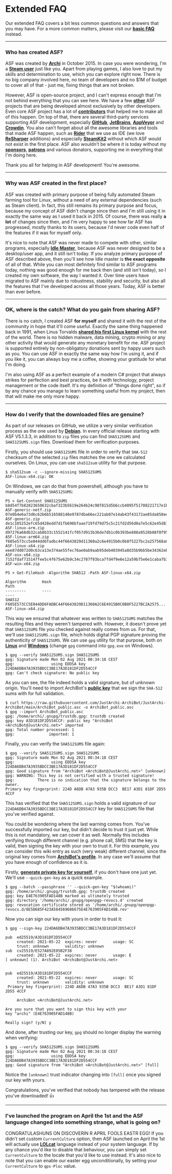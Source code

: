 # Extended FAQ

Our extended FAQ covers a bit less common questions and answers that you may have. For a more common matters, please visit our **[basic FAQ](https://github.com/JustArchiNET/ArchiSteamFarm/wiki/FAQ)** instead.

---

### Who has created ASF?

ASF was created by **[Archi](https://github.com/JustArchi)** in October 2015. In case you were wondering, I'm a **[Steam user](https://steamcommunity.com/profiles/76561198006963719)** just like you. Apart from playing games, I also love to put my skills and determination to use, which you can explore right now. There is no big company involved here, no team of developers and no $1M of budget to cover all of that - just me, fixing things that are not broken.

However, ASF is open-source project, and I can't express enough that I'm not behind everything that you can see here. We have a few **[other](https://github.com/JustArchiNET?q=ASF-)** ASF projects that are being developed almost exclusively by other developers. Even core ASF project has a lot of **[contributors](https://github.com/JustArchiNET/ArchiSteamFarm/graphs/contributors)** that helped me to make all of this happen. On top of that, there are several third-party services supporting ASF development, especially **[GitHub](https://github.com)**, **[JetBrains](https://www.jetbrains.com)**, **[AppVeyor](https://www.appveyor.com)** and **[Crowdin](https://crowdin.com)**. You also can't forget about all the awesome libraries and tools that made ASF happen, such as **[Rider](https://www.jetbrains.com/rider)** that we use as IDE (we love **[ReSharper](https://www.jetbrains.com/resharper)** additions) and especially **[SteamKit2](https://github.com/SteamRE/SteamKit)** without which ASF would not exist in the first place. ASF also wouldn't be where it is today without my **[sponsors](https://github.com/sponsors/JustArchi)**, **[patrons](https://www.patreon.com/JustArchi)** and various donators, supporting me in everything that I'm doing here.

Thank you all for helping in ASF development! You're awesome.

---

### Why was ASF created in the first place?

ASF was created with primary purpose of being fully automated Steam farming tool for Linux, without a need of any external dependencies (such as Steam client). In fact, this still remains its primary purpose and focus, because my concept of ASF didn't change since then and I'm still using it in exactly the same way as I used it back in 2015. Of course, there was really **a lot** of changes since then, and I'm very happy to see how far ASF has progressed, mostly thanks to its users, because I'd never code even half of the features if it was for myself only.

It's nice to note that ASF was never made to compete with other, similar programs, especially **[Idle Master](https://www.steamidlemaster.com)**, because ASF was never designed to be a desktop/user app, and it still isn't today. If you analyze primary purpose of ASF described above, then you'll see how Idle master is **the exact opposite** of all of that. While you can most definitely find similar to ASF programs today, nothing was good enough for me back then (and still isn't today), so I created my own software, the way I wanted it. Over time users have migrated to ASF mainly due to robustness, stability and security, but also all the features that I've developed across all those years. Today, ASF is better than ever before.

---

### OK, where is the catch? What do you gain from sharing ASF?

There is no catch, I created ASF **for myself** and shared it with the rest of the community in hope that it'll come useful. Exactly the same thing happened back in 1991, when Linus Torvalds **[shared his first Linux kernel](https://groups.google.com/forum/#!msg/comp.os.Minix/dlNtH7RRrGA/SwRavCzVE7gJ)** with the rest of the world. There is no hidden malware, data mining, crypto mining or any other activity that would generate any monetary benefit for me. ASF project is supported entirely by non-obligatory donations sent by happy users such as you. You can use ASF in exactly the same way how I'm using it, and if you like it, you can always buy me a coffee, showing your gratitude for what I'm doing.

I'm also using ASF as a perfect example of a modern C# project that always strikes for perfection and best practices, be it with technology, project management or the code itself. It's my definition of "things done right", so if by any chance you manage to learn something useful from my project, then that will make me only more happy.

---

### How do I verify that the downloaded files are genuine?

As part of our releases on GitHub, we utilize a very similar verification process as the one used by **[Debian](https://www.debian.org/CD/verify)**. In every official release starting with ASF V5.1.3.3, in addition to `zip` files you can find `SHA512SUMS` and `SHA512SUMS.sign` files. Download them for verification purposes.

Firstly, you should use `SHA512SUMS` file in order to verify that `SHA-512` checksum of the selected `zip` files matches the one we calculated ourselves. On Linux, you can use `sha512sum` utility for that purpose.


```
$ sha512sum -c --ignore-missing SHA512SUMS
ASF-linux-x64.zip: OK
```

On Windows, we can do that from powershell, although you have to manually verify with `SHA512SUMS`:

```
PS > Get-Content SHA512SUMS
b8d54f7b82823650632cbaf323b5619e264b24c98f815d5b6ccb4095f51708221717e1b07542f3676a28853571f7b634c7071eadd9c3eb1dc902f64dee66a241  ASF-generic-netf.zip
07e0b4e6a73d6c62b6b516588148e9787dba66ec221ab07e14ab43f43172ae85da858eefb5b66c06b5f7320b34f6c6b96435de6df3aaf437239a6a48faad61ae  ASF-generic.zip
de1c105252efc65d428edd7d1fb696bfaae719fd79d75c5c21fd2d56d0a7e5c62e45d818d75fad0c06f9b17cfb392b3d13a2af58b8c9f83fe1db98e325b4e4f1  ASF-linux-arm.zip
d97276a68db32cab8b33c1552141fcf057d913b36de7db1c0b393be888a9528b88f0f958153924d8434a518715a5de7500e0bde846a7ea54e26ee3724c119b6f  ASF-linux-arm64.zip
f605e573cc5e044dd6fadbc44f6643829d11360a2c6e4915b0c0b8f5227bc2a257568a014d3a2c0612fa73907641d0cea455138d2e5a97186a0b417abad45ed9  ASF-linux-x64.zip
eee87dd072d0c63ca13e374ae55fec76ae0ab9aab95deb403945a8d35b9bb5be34362eb64c3b75c27cbc6f4df3a17a5ef3e0169a7038b6bb284288b39e7dec65  ASF-osx-x64.zip
7152fdaf715147fee5c4f675e62b9c34c2787f93bca7fd4f9e6e12a59b75e6e1caba7b3641f24248a58eefa5ed3fdbb79d89572061118e09ea8161c17b7923e1  ASF-win-x64.zip

PS > Get-FileHash -Algorithm SHA512 -Path ASF-linux-x64.zip

Algorithm       Hash                                                                   Path
---------       ----                                                                   ----
SHA512          F605E573CC5E044DD6FADBC44F6643829D11360A2C6E4915B0C0B8F5227BC2A2575... ASF-linux-x64.zip
```

This way we ensured that whatever was written to `SHA512SUMS` matches the resulting files and they weren't tampered with. However, it doesn't prove yet that `SHA512SUMS` file you checked against really comes from us. For that, we'll use `SHA512SUMS.sign` file, which holds digital PGP signature proving the authenticity of `SHA512SUMS`. We can use `gpg` utility for that purpose, both on **[Linux](https://gnupg.org/download/index.html)** and **[Windows](https://gpg4win.org)** (change `gpg` command into `gpg.exe` on Windows).

```
$ gpg --verify SHA512SUMS.sign SHA512SUMS
gpg: Signature made Mon 02 Aug 2021 00:34:18 CEST
gpg:                using EDDSA key 224DA6DB47A3935BDCC3BE17A3D181DF2D554CCF
gpg: Can't check signature: No public key
```

As you can see, the file indeed holds a valid signature, but of unknown origin. You'll need to import ArchiBot's **[public key](https://raw.githubusercontent.com/JustArchi-ArchiBot/JustArchi-ArchiBot/main/ArchiBot_public.asc)** that we sign the `SHA-512` sums with for full validation.

```
$ curl https://raw.githubusercontent.com/JustArchi-ArchiBot/JustArchi-ArchiBot/main/ArchiBot_public.asc -o ArchiBot_public.asc
$ gpg --import ArchiBot_public.asc
gpg: /home/archi/.gnupg/trustdb.gpg: trustdb created
gpg: key A3D181DF2D554CCF: public key "ArchiBot <ArchiBot@JustArchi.net>" imported
gpg: Total number processed: 1
gpg:               imported: 1

```

Finally, you can verify the `SHA512SUMS` file again:

```
$ gpg --verify SHA512SUMS.sign SHA512SUMS
gpg: Signature made Mon 02 Aug 2021 00:34:18 CEST
gpg:                using EDDSA key 224DA6DB47A3935BDCC3BE17A3D181DF2D554CCF
gpg: Good signature from "ArchiBot <ArchiBot@JustArchi.net>" [unknown]
gpg: WARNING: This key is not certified with a trusted signature!
gpg:          There is no indication that the signature belongs to the owner.
Primary key fingerprint: 224D A6DB 47A3 935B DCC3  BE17 A3D1 81DF 2D55 4CCF
```

This has verified that the `SHA512SUMS.sign` holds a valid signature of our `224DA6DB47A3935BDCC3BE17A3D181DF2D554CCF` key for `SHA512SUMS` file that you've verified against.

You could be wondering where the last warning comes from. You've successfully imported our key, but didn't decide to trust it just yet. While this is not mandatory, we can cover it as well. Normally this includes verifying through different channel (e.g. phone call, SMS) that the key is valid, then signing the key with your own to trust it. For this example, you can consider this wiki entry as such (very weak) different channel, since the original key comes from **[ArchiBot's profile](https://github.com/JustArchi-ArchiBot)**. In any case we'll assume that you have enough of confidence as it is.

Firstly, **[generate private key for yourself](https://help.ubuntu.com/community/GnuPrivacyGuardHowto#Generating_an_OpenPGP_Key)**, if you don't have one just yet. We'll use `--quick-gen-key` as a quick example.

```
$ gpg --batch --passphrase '' --quick-gen-key "$(whoami)"
gpg: /home/archi/.gnupg/trustdb.gpg: trustdb created
gpg: key E4E763905FAD148B marked as ultimately trusted
gpg: directory '/home/archi/.gnupg/openpgp-revocs.d' created
gpg: revocation certificate stored as '/home/archi/.gnupg/openpgp-revocs.d/8E5D685F423A584569686675E4E763905FAD148B.rev'
```

Now you can sign our key with yours in order to trust it:

```
$ gpg --sign-key 224DA6DB47A3935BDCC3BE17A3D181DF2D554CCF

pub  ed25519/A3D181DF2D554CCF
     created: 2021-05-22  expires: never       usage: SC
     trust: unknown       validity: unknown
sub  cv25519/E527A892E05B2F38
     created: 2021-05-22  expires: never       usage: E
[ unknown] (1). ArchiBot <ArchiBot@JustArchi.net>


pub  ed25519/A3D181DF2D554CCF
     created: 2021-05-22  expires: never       usage: SC
     trust: unknown       validity: unknown
 Primary key fingerprint: 224D A6DB 47A3 935B DCC3  BE17 A3D1 81DF 2D55 4CCF

     ArchiBot <ArchiBot@JustArchi.net>

Are you sure that you want to sign this key with your
key "archi" (E4E763905FAD148B)

Really sign? (y/N) y
```

And done, after trusting our key, `gpg` should no longer display the warning when verifying:

```
$ gpg --verify SHA512SUMS.sign SHA512SUMS
gpg: Signature made Mon 02 Aug 2021 00:34:18 CEST
gpg:                using EDDSA key 224DA6DB47A3935BDCC3BE17A3D181DF2D554CCF
gpg: Good signature from "ArchiBot <ArchiBot@JustArchi.net>" [full]
```

Notice the `[unknown]` trust indicator changing into `[full]` once you signed our key with yours.

Congratulations, you've verified that nobody has tampered with the release you've downloaded! 👍

---

### I've launched the program on April the 1st and the ASF language changed into something strange, what is going on?

CONGRATULASHUNS ON DISCOVERIN R APRIL FOOLS EASTR EGG! If you didn't set custom `CurrentCulture` option, then ASF launched on April the 1st will actually use **[LOLcat](https://en.wikipedia.org/wiki/Lolcat)** language instead of your system language. If by any chance you'd like to disable that behaviour, you can simply set `CurrentCulture` to the locale that you'd like to use instead. It's also nice to note that you can enable our easter egg unconditionally, by setting your `CurrentCulture` to `qps-Ploc` value.
